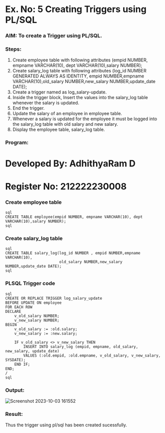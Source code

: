 # Ex. No: 5 Creating Triggers using PL/SQL

### AIM: To create a Trigger using PL/SQL.

### Steps:
1. Create employee table with following attributes (empid NUMBER, empname VARCHAR(10), dept VARCHAR(10),salary NUMBER);
2. Create salary_log table with following attributes (log_id NUMBER GENERATED ALWAYS AS IDENTITY, empid NUMBER,empname VARCHAR(10),old_salary NUMBER,new_salary NUMBER,update_date DATE);
3. Create a trigger named as log_salary-update.
4. Inside the trigger block, Insert the values into the salary_log table whenever the salary is updated.
5. End the trigger.
6. Update the salary of an employee in employee table.
7. Whenever a salary is updated for the employee it must be logged into the salary_log table with old salary and new salary.
8. Display the employee table, salary_log table.

### Program:
# Developed By: AdhithyaRam D
# Register No: 212222230008
### Create employee table
```
sql
CREATE TABLE employee(empid NUMBER, empname VARCHAR(10), dept VARCHAR(10),salary NUMBER);
sql
```
### Create salary_log table
```
sql
CREATE TABLE salary_log(log_id NUMBER , empid NUMBER,empname VARCHAR(10),
                        old_salary NUMBER,new_salary NUMBER,update_date DATE);
sql
```
### PLSQL Trigger code
```
sql
CREATE OR REPLACE TRIGGER log_salary_update
BEFORE UPDATE ON employee
FOR EACH ROW
DECLARE
    v_old_salary NUMBER;
    v_new_salary NUMBER;
BEGIN
    v_old_salary := :old.salary;
    v_new_salary := :new.salary;

    IF v_old_salary <> v_new_salary THEN
        INSERT INTO salary_log (empid, empname, old_salary, new_salary, update_date)
        VALUES (:old.empid, :old.empname, v_old_salary, v_new_salary, SYSDATE);
    END IF;
END;
/
sql
```
### Output:
![Screenshot 2023-10-03 161552](https://github.com/Adhithyaram29D/Ex-No-5-Creating-Triggers-using-PL-SQL/assets/119393540/26b52322-8534-484e-9510-d644492cd782)

### Result:
Thus the trigger using pl/sql has been created sucessfully.


